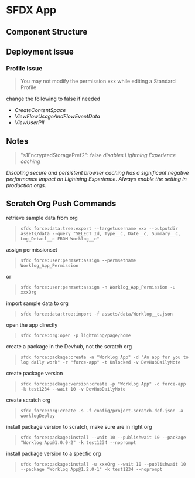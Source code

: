 # SFDX App

## Component Structure

## Deployment Issue

### Profile Issue

> You may not modify the permission xxx while editing a Standard Profile  

change the following to false if needed

* _CreateContentSpace_  
* _ViewFlowUsageAndFlowEventData_  
* _ViewUserPII_  

## Notes

> "s1EncryptedStoragePref2": false
_disables Lightning Experience caching_  

_Disabling secure and persistent browser caching has a significant negative performance impact on Lightning Experience. Always enable the setting in production orgs._

## Scratch Org Push Commands  

retrieve sample data from org  
> `sfdx force:data:tree:export --targetusername xxx --outputdir assets/data --query "SELECT Id, Type__c, Date__c, Summary__c, Log_Detail__c FROM Worklog__c"`  

assign permissionset  
> `sfdx force:user:permset:assign --permsetname Worklog_App_Permission`  

or  

> `sfdx force:user:permset:assign -n Worklog_App_Permission -u xxxOrg`  

import sample data to org  
> `sfdx force:data:tree:import -f assets/data/Worklog__c.json`  

open the app directly  
> `sfdx force:org:open -p lightning/page/home`  

create a package in the Devhub, not the scratch org  
> `sfdx force:package:create -n "Worklog App" -d "An app for you to log daily work" -r "force-app" -t Unlocked -v DevHubDailyNote`  

create package version  
> `sfdx force:package:version:create -p "Worklog App" -d force-app -k test1234 --wait 10 -v DevHubDailyNote`  

create scratch org  
> `sfdx force:org:create -s -f config/project-scratch-def.json -a worklogDeploy`  

install package version to scratch, make sure are in right org  
> `sfdx force:package:install --wait 10 --publishwait 10 --package "Worklog App@1.0.0-2" -k test1234 --noprompt`  

install package version to a specfic org  
> `sfdx force:package:install -u xxxOrg --wait 10 --publishwait 10 --package "Worklog App@1.2.0-1" -k test1234 --noprompt`  
